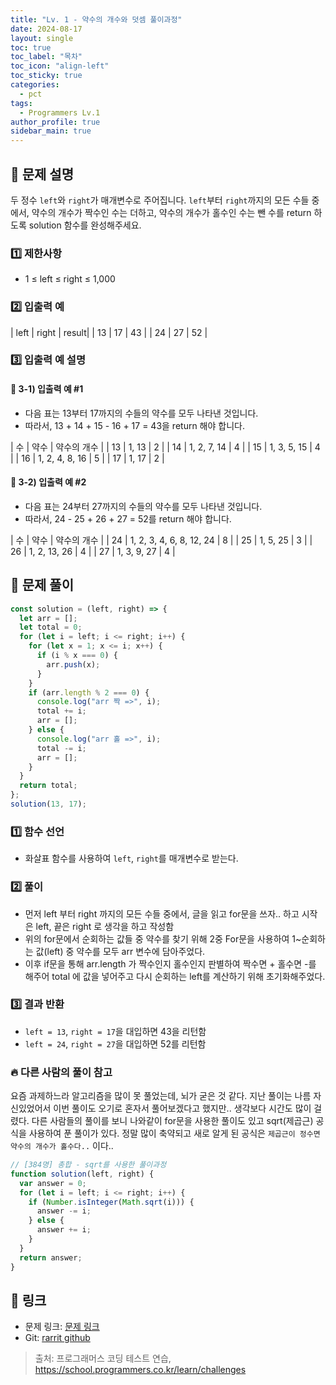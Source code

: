 ```yaml
---
title: "Lv. 1 - 약수의 개수와 덧셈 풀이과정"
date: 2024-08-17
layout: single
toc: true
toc_label: "목차"
toc_icon: "align-left"
toc_sticky: true
categories:
  - pct
tags:
  - Programmers Lv.1
author_profile: true
sidebar_main: true
---
```


## :ledger: 문제 설명

두 정수 `left`와 `right`가 매개변수로 주어집니다. `left`부터 `right`까지의 모든 수들 중에서, 약수의 개수가 짝수인 수는 더하고, 약수의 개수가 홀수인 수는 뺀 수를 return 하도록 solution 함수를 완성해주세요.

### :one: 제한사항

- 1 ≤ left ≤ right ≤ 1,000

### :two: 입출력 예

| left | right | result|
| 13 | 17 | 43 |
| 24 | 27 | 52 |

### :three: 입출력 예 설명

#### :pushpin: 3-1) 입출력 예 #1

- 다음 표는 13부터 17까지의 수들의 약수를 모두 나타낸 것입니다.
- 따라서, 13 + 14 + 15 - 16 + 17 = 43을 return 해야 합니다.

| 수 | 약수 | 약수의 개수 |
| 13 | 1, 13 | 2 |
| 14 | 1, 2, 7, 14 | 4 |
| 15 | 1, 3, 5, 15 | 4 |
| 16 | 1, 2, 4, 8, 16 | 5 |
| 17 | 1, 17 | 2 |

#### :pushpin: 3-2) 입출력 예 #2

- 다음 표는 24부터 27까지의 수들의 약수를 모두 나타낸 것입니다.
- 따라서, 24 - 25 + 26 + 27 = 52를 return 해야 합니다.

| 수 | 약수 | 약수의 개수 |
| 24 | 1, 2, 3, 4, 6, 8, 12, 24 | 8 |
| 25 | 1, 5, 25 | 3 |
| 26 | 1, 2, 13, 26 | 4 |
| 27 | 1, 3, 9, 27 | 4 |

## :ledger: 문제 풀이

```javascript
const solution = (left, right) => {
  let arr = [];
  let total = 0;
  for (let i = left; i <= right; i++) {
    for (let x = 1; x <= i; x++) {
      if (i % x === 0) {
        arr.push(x);
      }
    }
    if (arr.length % 2 === 0) {
      console.log("arr 짝 =>", i);
      total += i;
      arr = [];
    } else {
      console.log("arr 홀 =>", i);
      total -= i;
      arr = [];
    }
  }
  return total;
};
solution(13, 17);
```

### :one: 함수 선언

- 화살표 함수를 사용하여 `left`, `right`를 매개변수로 받는다.

### :two: 풀이

- 먼저 left 부터 right 까지의 모든 수들 중에서, 글을 읽고 for문을 쓰자.. 하고 시작은 left, 끝은 right 로 생각을 하고 작성함
- 위의 for문에서 순회하는 값들 중 약수를 찾기 위해 2중 For문을 사용하여 1~순회하는 값(left) 중 약수를 모두 arr 변수에 담아주었다.
- 이후 if문을 통해 arr.length 가 짝수인지 홀수인지 판별하여 짝수면 + 홀수면 -를 해주어 total 에 값을 넣어주고 다시 순회하는 left를 계산하기 위해 초기화해주었다.

### :three: 결과 반환

- `left = 13`, `right = 17`을 대입하면 43을 리턴함
- `left = 24`, `right = 27`을 대입하면 52를 리턴함

### :fire: 다른 사람의 풀이 참고

요즘 과제하느라 알고리즘을 많이 못 풀었는데, 뇌가 굳은 것 같다. 지난 풀이는 나름 자신있었어서 이번 풀이도 오기로 혼자서 풀어보겠다고 했지만.. 생각보다 시간도 많이 걸렸다. 다른 사람들의 풀이를 보니 나와같이 for문을 사용한 풀이도 있고 sqrt(제곱근) 공식을 사용하여 푼 풀이가 있다. 정말 많이 축약되고 새로 알게 된 공식은 `제곱근이 정수면 약수의 개수가 홀수다..` 이다..

```javascript
// [384명] 총합 - sqrt를 사용한 풀이과정
function solution(left, right) {
  var answer = 0;
  for (let i = left; i <= right; i++) {
    if (Number.isInteger(Math.sqrt(i))) {
      answer -= i;
    } else {
      answer += i;
    }
  }
  return answer;
}
```

## :link: 링크

- 문제 링크: [문제 링크](https://school.programmers.co.kr/learn/courses/30/lessons/77884)
- Git: [rarrit github](https://github.com/rarrit/programmers-coding-test/tree/main/%ED%94%84%EB%A1%9C%EA%B7%B8%EB%9E%98%EB%A8%B8%EC%8A%A4/1/77884.%E2%80%85%EC%95%BD%EC%88%98%EC%9D%98%E2%80%85%EA%B0%9C%EC%88%98%EC%99%80%E2%80%85%EB%8D%A7%EC%85%88)

> 출처: 프로그래머스 코딩 테스트 연습, https://school.programmers.co.kr/learn/challenges
